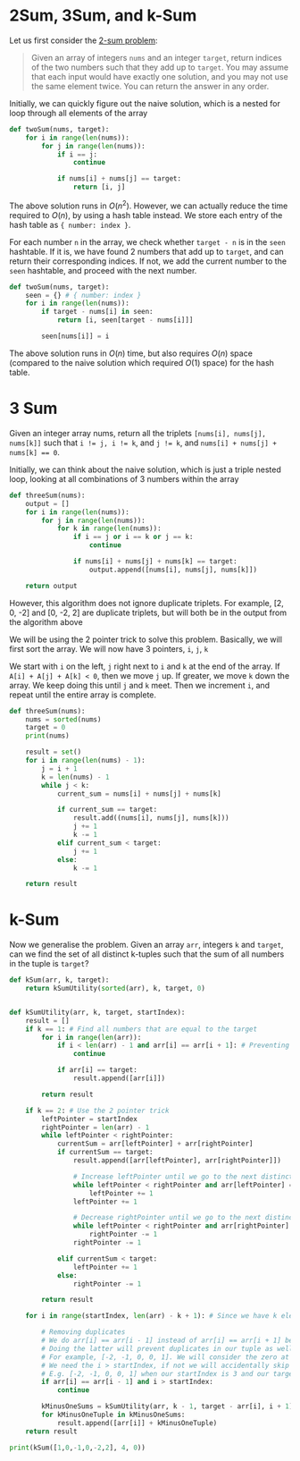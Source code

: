 # 2Sum, 3Sum, and k-Sum

Let us first consider the [2-sum problem](https://leetcode.com/problems/two-sum/):

> Given an array of integers `nums` and an integer `target`, return indices of the two numbers such that they add up to `target`. You may assume that each input would have exactly one solution, and you may not use the same element twice. You can return the answer in any order.

Initially, we can quickly figure out the naive solution, which is a nested for loop through all elements of the array

```python
def twoSum(nums, target):
    for i in range(len(nums)):
        for j in range(len(nums)):
            if i == j:
                continue

            if nums[i] + nums[j] == target:
                return [i, j]
```

The above solution runs in $O(n^2)$. However, we can actually reduce the time required to $O(n)$, by using a hash table instead. We store each entry of the hash table as `{ number: index }`.

For each number `n` in the array, we check whether `target - n` is in the `seen` hashtable. If it is, we have found 2 numbers that add up to `target`, and can return their corresponding indices. If not, we add the current number to the `seen` hashtable, and proceed with the next number.

```python
def twoSum(nums, target):
    seen = {} # { number: index }
    for i in range(len(nums)):
        if target - nums[i] in seen:
            return [i, seen[target - nums[i]]]

        seen[nums[i]] = i
```

The above solution runs in $O(n)$ time, but also requires $O(n)$ space (compared to the naive solution which required $O(1)$ space) for the hash table.

# 3 Sum

Given an integer array nums, return all the triplets `[nums[i], nums[j], nums[k]]` such that `i != j, i != k`, and `j != k`, and `nums[i] + nums[j] + nums[k] == 0`.

Initially, we can think about the naive solution, which is just a triple nested loop, looking at all combinations of 3 numbers within the array

```python
def threeSum(nums):
    output = []
    for i in range(len(nums)):
        for j in range(len(nums)):
            for k in range(len(nums)):
                if i == j or i == k or j == k:
                    continue

                if nums[i] + nums[j] + nums[k] == target:
                    output.append([nums[i], nums[j], nums[k]])

    return output
```

However, this algorithm does not ignore duplicate triplets. For example, [2, 0, -2] and [0, -2, 2] are duplicate triplets, but will both be in the output from the algorithm above

We will be using the 2 pointer trick to solve this problem. Basically, we will first sort the array. We will now have 3 pointers, `i`, `j`, `k`

We start with `i` on the left, `j` right next to `i` and `k` at the end of the array. If `A[i] + A[j] + A[k] < 0`, then we move `j` up. If greater, we move `k` down the array. We keep doing this until `j` and `k` meet. Then we increment `i`, and repeat until the entire array is complete.

```python
def threeSum(nums):
    nums = sorted(nums)
    target = 0
    print(nums)

    result = set()
    for i in range(len(nums) - 1):
        j = i + 1
        k = len(nums) - 1
        while j < k:
            current_sum = nums[i] + nums[j] + nums[k]

            if current_sum == target:
                result.add((nums[i], nums[j], nums[k]))
                j += 1
                k -= 1
            elif current_sum < target:
                j += 1
            else:
                k -= 1

    return result
```

# k-Sum

Now we generalise the problem. Given an array `arr`, integers `k` and `target`, can we find the set of all distinct k-tuples such that the sum of all numbers in the tuple is `target`?

```python
def kSum(arr, k, target):
    return kSumUtility(sorted(arr), k, target, 0)


def kSumUtility(arr, k, target, startIndex):
    result = []
    if k == 1: # Find all numbers that are equal to the target
        for i in range(len(arr)):
            if i < len(arr) - 1 and arr[i] == arr[i + 1]: # Preventing duplicates
                continue

            if arr[i] == target:
                result.append([arr[i]])

        return result

    if k == 2: # Use the 2 pointer trick
        leftPointer = startIndex
        rightPointer = len(arr) - 1
        while leftPointer < rightPointer:
            currentSum = arr[leftPointer] + arr[rightPointer]
            if currentSum == target:
                result.append([arr[leftPointer], arr[rightPointer]])

                # Increase leftPointer until we go to the next distinct integer
                while leftPointer < rightPointer and arr[leftPointer] == arr[leftPointer + 1]:
                    leftPointer += 1
                leftPointer += 1

                # Decrease rightPointer until we go to the next distinct integer
                while leftPointer < rightPointer and arr[rightPointer] == arr[rightPointer - 1]:
                    rightPointer -= 1
                rightPointer -= 1

            elif currentSum < target:
                leftPointer += 1
            else:
                rightPointer -= 1

        return result

    for i in range(startIndex, len(arr) - k + 1): # Since we have k elements, the last element we have to consider is len(arr) - k

        # Removing duplicates
        # We do arr[i] == arr[i - 1] instead of arr[i] == arr[i + 1] because we can have repeated numbers within our tuple
        # Doing the latter will prevent duplicates in our tuple as well
        # For example, [-2, -1, 0, 0, 1]. We will consider the zero at index = 3, but that means we do not allow any other elements in the tuple to be a 0, even though it is possible (-1, 0, 0, 1)
        # We need the i > startIndex, if not we will accidentally skip some tuples with repeated elements
        # E.g. [-2, -1, 0, 0, 1] when our startIndex is 3 and our target is 0
        if arr[i] == arr[i - 1] and i > startIndex:
            continue

        kMinusOneSums = kSumUtility(arr, k - 1, target - arr[i], i + 1)
        for kMinusOneTuple in kMinusOneSums:
            result.append([arr[i]] + kMinusOneTuple)
    return result

print(kSum([1,0,-1,0,-2,2], 4, 0))
```
